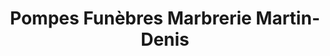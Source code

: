 ---
title: "Pompes Funèbres Marbrerie Martin-Denis"
url: /etaples/pompes-funebres-marbrerie-martin-denis/
shop: Bestattungen
---